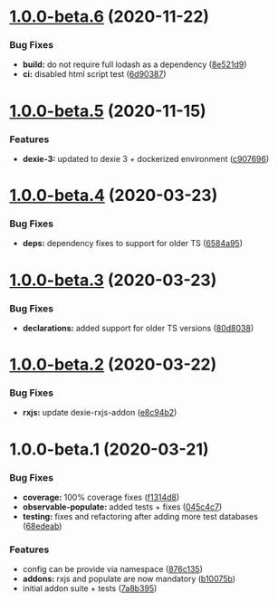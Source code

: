 # [1.0.0-beta.6](https://github.com/PVermeer/dexie-addon-suite/compare/v1.0.0-beta.5...v1.0.0-beta.6) (2020-11-22)


### Bug Fixes

* **build:** do not require full lodash as a dependency ([8e521d9](https://github.com/PVermeer/dexie-addon-suite/commit/8e521d9d7aeb4d75d6866dede7cfea9b08356824))
* **ci:** disabled html script test ([6d90387](https://github.com/PVermeer/dexie-addon-suite/commit/6d903872a633fe436d3edc617f69b1dc1c14ea84))

# [1.0.0-beta.5](https://github.com/PVermeer/dexie-addon-suite/compare/v1.0.0-beta.4...v1.0.0-beta.5) (2020-11-15)


### Features

* **dexie-3:** updated to dexie 3 + dockerized environment ([c907696](https://github.com/PVermeer/dexie-addon-suite/commit/c9076965bdc4942f911c93ee4c8a05e7119b3afe))

# [1.0.0-beta.4](https://github.com/PVermeer/dexie-addon-suite/compare/v1.0.0-beta.3...v1.0.0-beta.4) (2020-03-23)


### Bug Fixes

* **deps:** dependency fixes to support for older TS ([6584a95](https://github.com/PVermeer/dexie-addon-suite/commit/6584a95c6ab91c26970d995da72115ed3844339d))

# [1.0.0-beta.3](https://github.com/PVermeer/dexie-addon-suite/compare/v1.0.0-beta.2...v1.0.0-beta.3) (2020-03-23)


### Bug Fixes

* **declarations:** added support for older TS versions ([80d8038](https://github.com/PVermeer/dexie-addon-suite/commit/80d8038dd35db519d81690470838f679dc29e4ac))

# [1.0.0-beta.2](https://github.com/PVermeer/dexie-addon-suite/compare/v1.0.0-beta.1...v1.0.0-beta.2) (2020-03-22)


### Bug Fixes

* **rxjs:** update dexie-rxjs-addon ([e8c94b2](https://github.com/PVermeer/dexie-addon-suite/commit/e8c94b2136597bcf849dfbdea9ade14de5a3dd25))

# 1.0.0-beta.1 (2020-03-21)


### Bug Fixes

* **coverage:** 100% coverage fixes ([f1314d8](https://github.com/PVermeer/dexie-addon-suite/commit/f1314d84c9d567fe2e308448c72502070b764086))
* **observable-populate:** added tests + fixes ([045c4c7](https://github.com/PVermeer/dexie-addon-suite/commit/045c4c7c8e80350673955f283d90ad7a9124baf1))
* **testing:** fixes and refactoring after adding more test databases ([68edeab](https://github.com/PVermeer/dexie-addon-suite/commit/68edeab583201a45a3d40713e0bcc53e7f865fec))


### Features

* config can be provide via namespace ([876c135](https://github.com/PVermeer/dexie-addon-suite/commit/876c1357a015ff30de28928041c479f5c0ae56a2))
* **addons:** rxjs and populate are now mandatory ([b10075b](https://github.com/PVermeer/dexie-addon-suite/commit/b10075b65da4c2bbe585209c9f2103c707aee397))
* initial addon suite + tests ([7a8b395](https://github.com/PVermeer/dexie-addon-suite/commit/7a8b3955611f9158f3050dadf13c63bc6a7d74ee))
